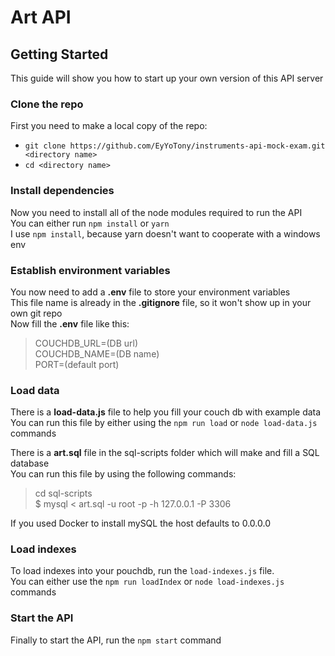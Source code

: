 # Art API

## Getting Started
  This guide will show you how to start up your own version of this API server

### Clone the repo
  First you need to make a local copy of the repo:
  - `git clone https://github.com/EyYoTony/instruments-api-mock-exam.git <directory name>`
  - `cd <directory name>`

### Install dependencies
  Now you need to install all of the node modules required to run the API <br />
  You can either run `npm install` or `yarn` <br />
  I use `npm install`, because yarn doesn't want to cooperate with a windows env

### Establish environment variables
  You now need to add a **.env** file to store your environment variables <br />
  This file name is already in the **.gitignore** file, so it won't show up in your own git repo <br />
  Now fill the **.env** file like this:
  > COUCHDB_URL=(DB url) </br>
  > COUCHDB_NAME=(DB name) </br>
  > PORT=(default port) </br>

### Load data
  There is a **load-data.js** file to help you fill your couch db with example data </br>
  You can run this file by either using the `npm run load` or `node load-data.js` commands

  There is a **art.sql** file in the sql-scripts folder which will make and fill a SQL database </br>
  You can run this file by using the following commands:
  > cd sql-scripts </br>
  > $ mysql < art.sql -u root -p -h 127.0.0.1 -P 3306

  If you used Docker to install mySQL the host defaults to 0.0.0.0

### Load indexes
  To load indexes into your pouchdb, run the `load-indexes.js` file. </br> You can either use the `npm run loadIndex` or `node load-indexes.js` commands

### Start the API
  Finally to start the API, run the `npm start` command
